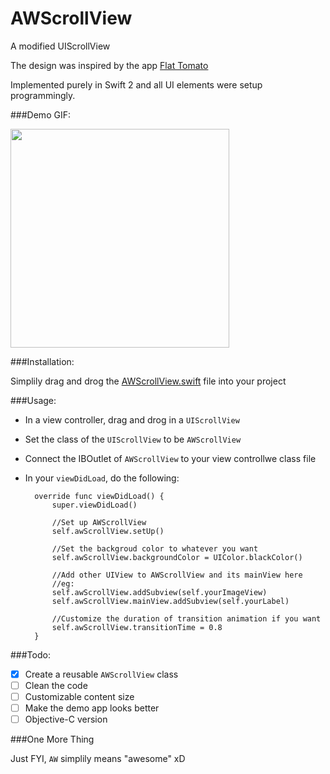 # AWScrollView
A modified UIScrollView 

The design was inspired by the app [Flat Tomato](https://itunes.apple.com/us/app/flat-tomato-time-management/id719462746?mt=8)

Implemented purely in Swift 2 and all UI elements were setup programmingly.

###Demo GIF:

<img src="https://github.com/hkalexling/AWScrollView-Lab/blob/master/AWScrollView.gif" width="350">

###Installation:

Simplily drag and drog the [AWScrollView.swift](https://github.com/hkalexling/AWScrollView/blob/master/AWScrollView/AWScrollView.swift) file into your project

###Usage:

- In a view controller, drag and drog in a `UIScrollView`
- Set the class of the `UIScrollView` to be `AWScrollView`
- Connect the IBOutlet of `AWScrollView` to your view controllwe class file
- In your `viewDidLoad`, do the following:

        override func viewDidLoad() {
            super.viewDidLoad()
		
		    //Set up AWScrollView
            self.awScrollView.setUp()
            
            //Set the backgroud color to whatever you want
		    self.awScrollView.backgroundColor = UIColor.blackColor()
		
		    //Add other UIView to AWScrollView and its mainView here
		    //eg:
		    self.awScrollView.addSubview(self.yourImageView)
		    self.awScrollView.mainView.addSubview(self.yourLabel)
		    
		    //Customize the duration of transition animation if you want
		    self.awScrollView.transitionTime = 0.8
        }

###Todo:

- [X] Create a reusable `AWScrollView` class
- [ ] Clean the code
- [ ] Customizable content size
- [ ] Make the demo app looks better
- [ ] Objective-C version

###One More Thing

Just FYI, `AW` simplily means "awesome" xD


